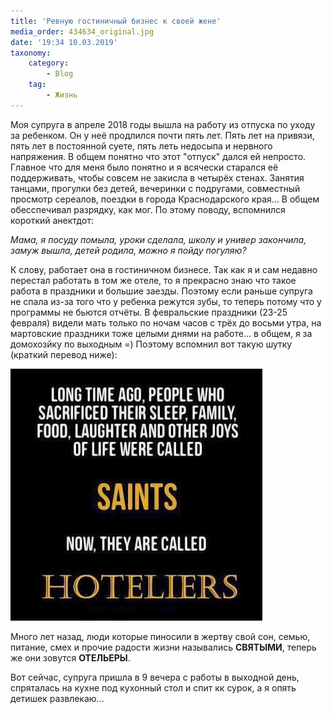 ```yaml
---
title: 'Ревную гостиничный бизнес к своей жене'
media_order: 434634_original.jpg
date: '19:34 10.03.2019'
taxonomy:
    category:
        - Blog
    tag:
        - Жизнь
---
```


Моя супруга в апреле 2018 годы вышла на работу из отпуска по уходу за ребенком. Он у неё продлился почти пять лет. Пять лет на привязи, пять лет в постоянной суете, пять леть недосыпа и нервного напряжения. В общем понятно что этот "отпуск" дался ей непросто. Главное что для меня было понятно и я всячески старался её поддерживать, чтобы совсем не закисла в четырёх стенах. Занятия танцами, прогулки без детей, вечеринки с подругами, совместный просмотр сереалов, поездки в города Краснодарского края... В общем обесспечивал разрядку, как мог.  По этому поводу, вспомнился короткий анектдот:

_Мама, я посуду помыла, уроки сделала, школу и универ закончила, замуж вышла, детей родила, можно я пойду погуляю?_

К слову, работает она в гостиничном бизнесе. Так как я и сам недавно перестал работать в том же отеле, то я прекрасно знаю что такое работа в праздники и большие заезды. Поэтому если раньше супруга не спала из-за того что у ребенка режутся зубы, то теперь потому что у программы не бьются отчёты. В февральские праздники (23-25 февраля) видели мать только по ночам часов с трёх до восьми утра, на мартовские праздники тоже целыми днями на работе... в общем, я за домохозйку по выходным =) Поэтому вспомнил вот такую шутку (краткий перевод ниже):

![](434634_original.jpg)

Много лет назад, люди которые пиносили в жертву свой сон, семью, питание, смех и прочие радости жизни назывались **СВЯТЫМИ**, теперь же они зовутся **ОТЕЛЬЕРЫ**.

Вот сейчас, супруга пришла в 9 вечера с работы в выходной день, спряталась на кухне под кухонный стол и спит кк сурок, а я опять детишек развлекаю... 
